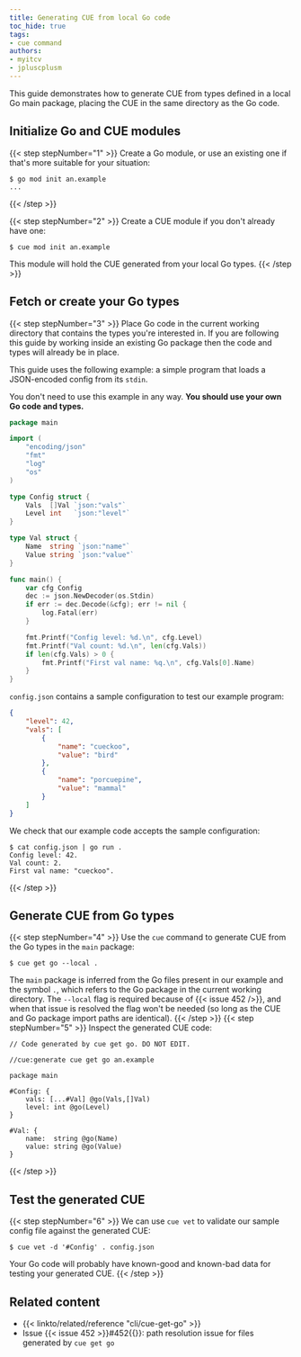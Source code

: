 ```yaml
---
title: Generating CUE from local Go code
toc_hide: true
tags:
- cue command
authors:
- myitcv
- jpluscplusm
---
```


This guide demonstrates how to generate CUE from types defined in a local Go
main package, placing the CUE in the same directory as the Go code.

## Initialize Go and CUE modules

{{< step stepNumber="1" >}}
Create a Go module, or use an existing one if that's more suitable for your situation:

```text { title="TERMINAL" codeToCopy="Z28gbW9kIGluaXQgYW4uZXhhbXBsZQ==" }
$ go mod init an.example
...
```
{{< /step >}}

{{< step stepNumber="2" >}}
Create a CUE module if you don't already have one:

```text { title="TERMINAL" codeToCopy="Y3VlIG1vZCBpbml0IGFuLmV4YW1wbGU=" }
$ cue mod init an.example
```

This module will hold the CUE generated from your local Go types.
{{< /step >}}

## Fetch or create your Go types

{{< step stepNumber="3" >}}
Place Go code in the current working directory that contains the types you're
interested in.
If you are following this guide by working inside an existing Go package then
the code and types will already be in place.

This guide uses the following example:
a simple program that loads a JSON-encoded config from its `stdin`.

You don't need to use this example in any way.
**You should use your own Go code and types.**

```go { title="main.go" }
package main

import (
	"encoding/json"
	"fmt"
	"log"
	"os"
)

type Config struct {
	Vals  []Val `json:"vals"`
	Level int   `json:"level"`
}

type Val struct {
	Name  string `json:"name"`
	Value string `json:"value"`
}

func main() {
	var cfg Config
	dec := json.NewDecoder(os.Stdin)
	if err := dec.Decode(&cfg); err != nil {
		log.Fatal(err)
	}

	fmt.Printf("Config level: %d.\n", cfg.Level)
	fmt.Printf("Val count: %d.\n", len(cfg.Vals))
	if len(cfg.Vals) > 0 {
		fmt.Printf("First val name: %q.\n", cfg.Vals[0].Name)
	}
}
```

`config.json` contains a sample configuration to test our example program:

```json { title="config.json" }
{
    "level": 42,
    "vals": [
        {
            "name": "cueckoo",
            "value": "bird"
        },
        {
            "name": "porcuepine",
            "value": "mammal"
        }
    ]
}
```

We check that our example code accepts the sample configuration:

```text { title="TERMINAL" codeToCopy="Y2F0IGNvbmZpZy5qc29uIHwgZ28gcnVuIC4=" }
$ cat config.json | go run .
Config level: 42.
Val count: 2.
First val name: "cueckoo".
```
{{< /step >}}

## Generate CUE from Go types

{{< step stepNumber="4" >}}
Use the `cue` command to generate CUE from the Go types in the `main` package:

```text { title="TERMINAL" codeToCopy="Y3VlIGdldCBnbyAtLWxvY2FsIC4=" }
$ cue get go --local .
```

The `main` package is inferred from the Go files present in our
example and the symbol `.`, which refers to the Go package in the current
working directory.
The `--local` flag is required because of {{< issue 452 />}}, and when that
issue is resolved the flag won't be needed (so long as the CUE and Go package
import paths are identical).
{{< /step >}}
{{< step stepNumber="5" >}}
Inspect the generated CUE code:

```cue { title="main_go_gen.cue" }
// Code generated by cue get go. DO NOT EDIT.

//cue:generate cue get go an.example

package main

#Config: {
	vals: [...#Val] @go(Vals,[]Val)
	level: int @go(Level)
}

#Val: {
	name:  string @go(Name)
	value: string @go(Value)
}
```

{{< /step >}}
## Test the generated CUE

{{< step stepNumber="6" >}}
We can use `cue vet` to validate our sample config file against the generated CUE:

```text { title="TERMINAL" codeToCopy="Y3VlIHZldCAtZCAnI0NvbmZpZycgLiBjb25maWcuanNvbg==" }
$ cue vet -d '#Config' . config.json
```

Your Go code will probably have known-good and known-bad data for testing your generated CUE.
{{< /step >}}

## Related content

- {{< linkto/related/reference "cli/cue-get-go" >}}
- Issue {{< issue 452 >}}#452{{</issue>}}: path resolution issue for files generated by `cue get go`
